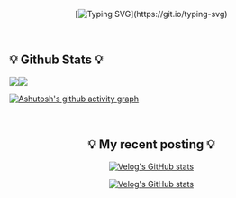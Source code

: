 <div align="center">
  
[![Typing SVG](https://readme-typing-svg.herokuapp.com?size=30&color=9B3D93&center=true&vCenter=true&width=600&height=100&lines=Hi+there%2C+I'm+devmagrfs.)](https://git.io/typing-svg)

</div>

<br>


## 💡 Github Stats 💡

<div style="display: flex; flex-direction: row; width: 100%; align=center;">
 <img class="img" src="https://github-readme-stats.vercel.app/api?username=devmagrfs&layout=compact&show_icons=true&theme=material-palenight&hide_rank=true" />
 <img class="img" src="https://github-readme-stats.vercel.app/api/top-langs/?username=devmagrfs&layout=compact&theme=material-palenight" />
</div>

[![Ashutosh's github activity graph](https://activity-graph.herokuapp.com/graph?username=devmagrfs&theme=rogue)](https://github.com/ashutosh00710/github-readme-activity-graph)

  
<br>

<div align="center" style="text-align:center">

## 💡 My recent posting 💡
  
[![Velog's GitHub stats](https://velog-readme-stats.vercel.app/api/badge?name=devmagrfs)](https://velog.io/@devmag) 

[![Velog's GitHub stats](https://velog-readme-stats.vercel.app/api?name=devmag&color=dark)](https://github.com/eungyeole/velog-readme-stats)
  
</div>
